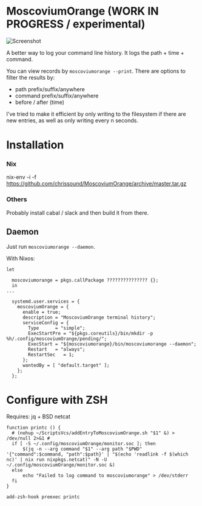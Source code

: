 # MoscoviumOrange (WORK IN PROGRESS / experimental)

![Screenshot](demo.jpeg)

A better way to log your command line history. It logs the path + time + command.

You can view records by `moscoviumorange --print`. There are options to filter the results by:

- path prefix/suffix/anywhere
- command prefix/suffix/anywhere
- before / after (time)

I've tried to make it efficient by only writing to the filesystem if there are new entries, as well as only writing every n seconds.

# Installation

### Nix
nix-env -i -f https://github.com/chrissound/MoscoviumOrange/archive/master.tar.gz

### Others

Probably install cabal / slack and then build it from there.

## Daemon

Just run `moscoviumorange --daemon`.

With Nixos:

```
let

  moscoviumorange = pkgs.callPackage ??????????????? {};
  in
...
```

```
  systemd.user.services = {
    moscoviumOrange = {
      enable = true;
      description = "MoscoviumOrange terminal history";
      serviceConfig = {
        Type      = "simple";
        ExecStartPre = "${pkgs.coreutils}/bin/mkdir -p %h/.config/moscoviumOrange/pending/";
        ExecStart = "${moscoviumorange}/bin/moscoviumorange --daemon";
        Restart   = "always";
        RestartSec   = 1;
      };
      wantedBy = [ "default.target" ];
    };
  };
```

# Configure with ZSH

Requires: jq + BSD netcat

```
function printc () {
  # (nohup ~/ScriptsVcs/addEntryToMoscoviumOrange.sh "$1" &) > /dev/null 2>&1 # 
  if [ -S ~/.config/moscoviumOrange/monitor.soc ]; then
      $(jq -n --arg command "$1" --arg path "$PWD" '{"command":$command, "path":$path}' | "$(echo 'readlink -f $(which nc)' | nix run nixpkgs.netcat)" -N -U ~/.config/moscoviumOrange/monitor.soc &)
  else
      echo "Failed to log command to moscoviumorange" > /dev/stderr
  fi
}

add-zsh-hook preexec printc
```
